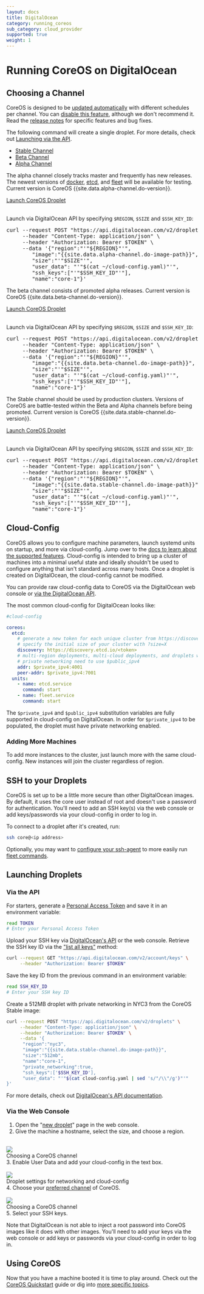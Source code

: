 ```yaml
---
layout: docs
title: DigitalOcean
category: running_coreos
sub_category: cloud_provider
supported: true
weight: 1
---
```


# Running CoreOS on DigitalOcean

## Choosing a Channel

CoreOS is designed to be [updated automatically][update-docs] with different
schedules per channel. You can [disable this feature][reboot-docs], although we
don't recommend it. Read the [release notes][release-notes] for specific
features and bug fixes.

The following command will create a single droplet. For more details, check out
<a href="#via-the-api">Launching via the API</a>.

<div id="do-images">
  <ul class="nav nav-tabs">
    <li class="active"><a href="#stable" data-toggle="tab">Stable Channel</a></li>
    <li><a href="#beta" data-toggle="tab">Beta Channel</a></li>
    <li><a href="#alpha" data-toggle="tab">Alpha Channel</a></li>
  </ul>
  <div class="tab-content coreos-docs-image-table">
    <div class="tab-pane" id="alpha">
      <div class="channel-info">
        <p>The alpha channel closely tracks master and frequently has new releases. The newest versions of <a href="{{site.baseurl}}/using-coreos/docker">docker</a>, <a href="{{site.baseurl}}/using-coreos/etcd">etcd</a>, and <a href="{{site.baseurl}}/using-coreos/clustering">fleet</a> will be available for testing. Current version is CoreOS {{site.data.alpha-channel.do-version}}.</p>
        <a href="https://cloud.digitalocean.com/droplets/new?image=coreos-alpha" class="btn btn-default">Launch CoreOS Droplet</a><br/><br/>
        <p>Launch via DigitalOcean API by specifying <code>$REGION</code>, <code>$SIZE</code> and <code>$SSH_KEY_ID</code>:</p>
        <pre>curl --request POST "https://api.digitalocean.com/v2/droplets" \
     --header "Content-Type: application/json" \
     --header "Authorization: Bearer $TOKEN" \
     --data '{"region":"'"${REGION}"'",
        "image":"{{site.data.alpha-channel.do-image-path}}",
        "size":"'"$SIZE"'",
        "user_data": "'"$(cat ~/cloud-config.yaml)"'",
        "ssh_keys":["'"$SSH_KEY_ID"'"],
        "name":"core-1"}'</pre>
      </div>
    </div>
    <div class="tab-pane" id="beta">
      <div class="channel-info">
        <p>The beta channel consists of promoted alpha releases. Current version is CoreOS {{site.data.beta-channel.do-version}}.</p>
        <a href="https://cloud.digitalocean.com/droplets/new?image=coreos-beta" class="btn btn-default">Launch CoreOS Droplet</a><br/><br/>
        <p>Launch via DigitalOcean API by specifying <code>$REGION</code>, <code>$SIZE</code> and <code>$SSH_KEY_ID</code>:</p>
        <pre>curl --request POST "https://api.digitalocean.com/v2/droplets" \
     --header "Content-Type: application/json" \
     --header "Authorization: Bearer $TOKEN" \
     --data '{"region":"'"${REGION}"'",
        "image":"{{site.data.beta-channel.do-image-path}}",
        "size":"'"$SIZE"'",
        "user_data": "'"$(cat ~/cloud-config.yaml)"'",
        "ssh_keys":["'"$SSH_KEY_ID"'"],
        "name":"core-1"}'</pre>
      </div>
    </div>
    <div class="tab-pane active" id="stable">
      <div class="channel-info">
        <div class="channel-info">
        <p>The Stable channel should be used by production clusters. Versions of CoreOS are battle-tested within the Beta and Alpha channels before being promoted. Current version is CoreOS {{site.data.stable-channel.do-version}}.</p>
        <a href="https://cloud.digitalocean.com/droplets/new?image=coreos-stable" class="btn btn-default">Launch CoreOS Droplet</a><br/><br/>
        <p>Launch via DigitalOcean API by specifying <code>$REGION</code>, <code>$SIZE</code> and <code>$SSH_KEY_ID</code>:</p>
        <pre>curl --request POST "https://api.digitalocean.com/v2/droplets" \
     --header "Content-Type: application/json" \
     --header "Authorization: Bearer $TOKEN" \
     --data '{"region":"'"${REGION}"'",
        "image":"{{site.data.stable-channel.do-image-path}}",
        "size":"'"$SIZE"'",
        "user_data": "'"$(cat ~/cloud-config.yaml)"'",
        "ssh_keys":["'"$SSH_KEY_ID"'"],
        "name":"core-1"}'</pre>
      </div>
      </div>
    </div>
  </div>
</div>

[update-docs]: {{site.baseurl}}/using-coreos/updates
[reboot-docs]: {{site.baseurl}}/docs/cluster-management/debugging/prevent-reboot-after-update
[release-notes]: {{site.baseurl}}/releases

## Cloud-Config

CoreOS allows you to configure machine parameters, launch systemd units on
startup, and more via cloud-config. Jump over to the [docs to learn about the
supported features][cloud-config-docs]. Cloud-config is intended to bring up a
cluster of machines into a minimal useful state and ideally shouldn't be used
to configure anything that isn't standard across many hosts. Once a droplet is
created on DigitalOcean, the cloud-config cannot be modified.

You can provide raw cloud-config data to CoreOS via the DigitalOcean web
console or <a href="#via-the-api">via the DigitalOcean API</a>.

The most common cloud-config for DigitalOcean looks like:

```yaml
#cloud-config

coreos:
  etcd:
    # generate a new token for each unique cluster from https://discovery.etcd.io/new?size=3
    # specify the initial size of your cluster with ?size=X
    discovery: https://discovery.etcd.io/<token>
    # multi-region deployments, multi-cloud deployments, and droplets without
    # private networking need to use $public_ipv4
    addr: $private_ipv4:4001
    peer-addr: $private_ipv4:7001
  units:
    - name: etcd.service
      command: start
    - name: fleet.service
      command: start
```

The `$private_ipv4` and `$public_ipv4` substitution variables are fully
supported in cloud-config on DigitalOcean. In order for `$private_ipv4` to be
populated, the droplet must have private networking enabled.

[do-cloud-config]: https://developers.digitalocean.com/#droplets
[cloud-config-docs]: {{site.baseurl}}/docs/cluster-management/setup/cloudinit-cloud-config

### Adding More Machines
To add more instances to the cluster, just launch more with the same
cloud-config. New instances will join the cluster regardless of region.

## SSH to your Droplets

CoreOS is set up to be a little more secure than other DigitalOcean images. By default, it uses the core user instead of root and doesn't use a password for authentication. You'll need to add an SSH key(s) via the web console or add keys/passwords via your cloud-config in order to log in.

To connect to a droplet after it's created, run:

```sh
ssh core@<ip address>
```

Optionally, you may want to [configure your ssh-agent]({{site.baseurl}}/docs/launching-containers/launching/fleet-using-the-client/#remote-fleet-access) to more easily run [fleet commands]({{site.baseurl}}/docs/launching-containers/launching/launching-containers-fleet/).

## Launching Droplets

### Via the API

For starters, generate a [Personal Access Token][do-token-settings] and save it
in an environment variable:

```sh
read TOKEN
# Enter your Personal Access Token
```

Upload your SSH key via [DigitalOcean's API][do-keys-docs] or the web console.
Retrieve the SSH key ID via the ["list all keys"][do-list-keys-docs] method:

```sh
curl --request GET "https://api.digitalocean.com/v2/account/keys" \
     --header "Authorization: Bearer $TOKEN"
```

Save the key ID from the previous command in an environment variable:

```sh
read SSH_KEY_ID
# Enter your SSH key ID
```

Create a 512MB droplet with private networking in NYC3 from the CoreOS Stable
image:

```sh
curl --request POST "https://api.digitalocean.com/v2/droplets" \
     --header "Content-Type: application/json" \
     --header "Authorization: Bearer $TOKEN" \
     --data '{
      "region":"nyc3",
      "image":"{{site.data.stable-channel.do-image-path}}",
      "size":"512mb",
      "name":"core-1",
      "private_networking":true,
      "ssh_keys":['$SSH_KEY_ID'],
      "user_data": "'"$(cat cloud-config.yaml | sed 's/"/\\"/g')"'"
}'

```

For more details, check out [DigitalOcean's API documentation][do-api-docs].

[do-api-docs]: https://developers.digitalocean.com/#droplets
[do-keys-docs]: https://developers.digitalocean.com/#keys
[do-list-keys-docs]: https://developers.digitalocean.com/#list-all-keys
[do-token-settings]: https://cloud.digitalocean.com/settings/applications

### Via the Web Console

1. Open the "<a href="https://cloud.digitalocean.com/droplets/new?image=coreos-stable">new droplet</a>"
   page in the web console.
2. Give the machine a hostname, select the size, and choose a region.<br/><br/>
<div class="row">
  <div class="col-lg-8 col-md-10 col-sm-8 col-xs-12 co-m-screenshot">
    <a href="size.png">
      <img src="size.png" />
    </a>
    <div class="co-m-screenshot-caption">Choosing a CoreOS channel</div>
  </div>
</div>
3. Enable User Data and add your cloud-config in the text box.<br /><br />
<div class="row">
  <div class="col-lg-8 col-md-10 col-sm-8 col-xs-12 co-m-screenshot">
    <a href="settings.png">
      <img src="settings.png" />
    </a>
    <div class="co-m-screenshot-caption">Droplet settings for networking and cloud-config</div>
  </div>
</div>
4. Choose your <a href="#choosing-a-channel">preferred channel</a> of CoreOS.<br/><br/>
<div class="row">
  <div class="col-lg-8 col-md-10 col-sm-8 col-xs-12 co-m-screenshot">
    <a href="image.png">
      <img src="image.png" />
    </a>
    <div class="co-m-screenshot-caption">Choosing a CoreOS channel</div>
  </div>
</div>
5. Select your SSH keys.

Note that DigitalOcean is not able to inject a root password into CoreOS images
like it does with other images. You'll need to add your keys via the web
console or add keys or passwords via your cloud-config in order to log in.

## Using CoreOS

Now that you have a machine booted it is time to play around.
Check out the [CoreOS Quickstart][quick-start] guide or dig into
[more specific topics][docs].

[quick-start]: {{site.baseurl}}/docs/quickstart
[docs]: {{site.baseurl}}/docs

